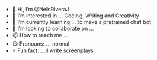 - 👋 Hi, I’m @NelsRiveraJ
- 👀 I’m interested in ... Coding, Writing and Creativity
- 🌱 I’m currently learning ... to make a pretrained chat bot
- 💞️ I’m looking to collaborate on ...
- 📫 How to reach me ...
- 😄 Pronouns: ... normal
- ⚡ Fun fact: ... I write screenplays

<!---
NelsRiveraJ/NelsRiveraJ is a ✨ special ✨ repository because its `README.md` (this file) appears on your GitHub profile.
You can click the Preview link to take a look at your changes.
--->
